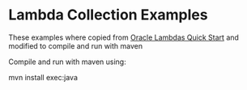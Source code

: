 # Lambda Collection Examples

These examples where copied from [Oracle Lambdas Quick Start](http://www.oracle.com/webfolder/technetwork/tutorials/obe/java/Lambda-QuickStart/index.html#overview) and modified to compile and run with maven

Compile and run with maven using:

mvn install exec:java
